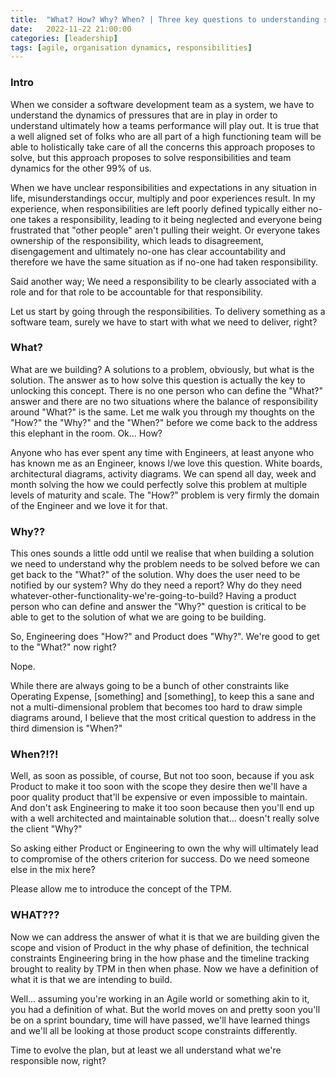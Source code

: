 ```yaml
---
title:  "What? How? Why? When? | Three key questions to understanding software delivery responsibilities"
date:   2022-11-22 21:00:00
categories: [leadership]
tags: [agile, organisation dynamics, responsibilities]
---
```

### Intro

When we consider a software development team as a system, we have to understand the dynamics of pressures that are in play in order to understand ultimately how a teams performance will play out. It is true that a well aligned set of folks who are all part of a high functioning team will be able to holistically take care of all the concerns this approach proposes to solve, but this approach proposes to solve responsibilities and team dynamics for the other 99% of us.

When we have unclear responsibilities and expectations in any situation in life, misunderstandings occur, multiply and poor experiences result. In my experience, when responsibilities are left poorly defined typically either no-one takes a responsibility, leading to it being neglected and everyone being frustrated that "other people" aren't pulling their weight. Or everyone takes ownership of the responsibility, which leads to disagreement, disengagement and ultimately no-one has clear accountability and therefore we have the same situation as if no-one had taken responsibility.

Said another way; We need a responsibility to be clearly associated with a role and for that role to be accountable for that responsibility.

Let us start by going through the responsibilities. To delivery something as a software team, surely we have to start with what we need to deliver, right?

### What? 

What are we building? A solutions to a problem, obviously, but what is the solution. The answer as to how solve this question is actually the key to unlocking this concept. There is no one person who can define the "What?" answer and there are no two situations where the balance of responsibility around "What?" is the same. Let me walk you through my thoughts on the "How?" the "Why?" and the "When?" before we come back to the address this elephant in the room.
Ok... How? 

Anyone who has ever spent any time with Engineers, at least anyone who has known me as an Engineer, knows I/we love this question. White boards, architectural diagrams, activity diagrams. We can spend all day, week and month solving the how we could perfectly solve this problem at multiple levels of maturity and scale. The "How?" problem is very firmly the domain of the Engineer and we love it for that.

### Why??

This ones sounds a little odd until we realise that when building a solution we need to understand why the problem needs to be solved before we can get back to the "What?" of the solution. Why does the user need to be notified by our system? Why do they need a report? Why do they need whatever-other-functionality-we're-going-to-build? Having a product person who can define and answer the "Why?" question is critical to be able to get to the solution of what we are going to be building.

So, Engineering does "How?" and Product does "Why?". We're good to get to the "What?" now right?

Nope.

While there are always going to be a bunch of other constraints like Operating Expense, [something] and [something], to keep this a sane and not a multi-dimensional problem that becomes too hard to draw simple diagrams around, I believe that the most critical question to address in the third dimension is "When?"

### When?!?!

Well, as soon as possible, of course, But not too soon, because if you ask Product to make it too soon with the scope they desire then we'll have a poor quality product that'll be expensive or even impossible to maintain. And don't ask Engineering to make it too soon because then you'll end up with a well architected and maintainable solution that... doesn't really solve the client "Why?"

So asking either Product or Engineering to own the why will ultimately lead to compromise of the others criterion for success. Do we need someone else in the mix here?

Please allow me to introduce the concept of the TPM.

### WHAT???

Now we can address the answer of what it is that we are building given the scope and vision of Product in the why phase of definition, the technical constraints Engineering bring in the how phase and the timeline tracking brought to reality by TPM in then when phase. Now we have a definition of what it is that we are intending to build. 

Well... assuming you're working in an Agile world or something akin to it, you had a definition of what. But the world moves on and pretty soon you'll be on a sprint boundary, time will have passed, we'll have learned things and we'll all be looking at those product scope constraints differently.

Time to evolve the plan, but at least we all understand what we're responsible now, right?